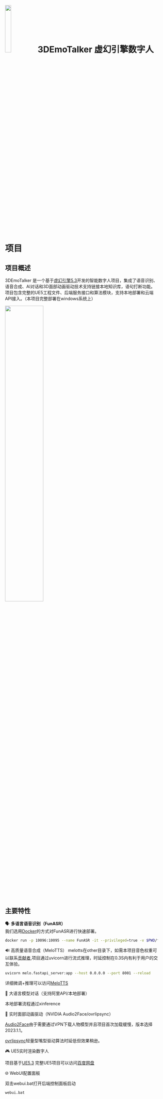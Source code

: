 # <img src="doc/logo.png" width="20%"> 3DEmoTalker 虚幻引擎数字人项目

## 项目概述

3DEmoTalker 是一个基于[虚幻引擎5.3](https://www.unrealengine.com/zh-CN/unreal-engine-5)开发的智能数字人项目，集成了语音识别、语音合成、AI对话和3D面部动画驱动技术支持链接本地知识库，语句打断功能。项目包含完整的UE5工程文件、后端服务接口和算法模块，支持本地部署和云端API接入。（本项目完整部署在windows系统上）

<img src="doc/demo.gif" width="50%">

## 主要特性

🗣️ **多语言语音识别（FunASR）**  
我们选用[Docker](https://www.docker.com/products/docker-desktop/)的方式对FunASR进行快速部署。  
```bash
docker run -p 10096:10095 --name FunASR -it --privileged=true -v $PWD/funasr-runtime-resources/models:/workspace/models registry.cn-hangzhou.aliyuncs.com/funasr_repo/funasr:funasr-runtime-sdk-online-cpu-0.1.12
```
🔊 高质量语音合成（MeloTTS）
melotts在other目录下，如需本项目音色权重可以联系[贡献者](https://github.com/Calylyli),项目通过uvicorn进行流式推理，时延控制在0.3S内有利于用户的交互体验。
```bash
uvicorn melo.fastapi_server:app --host 0.0.0.0 --port 8001 --reload
```
详细微调+推理可以访问[MeloTTS](https://github.com/myshell-ai/MeloTTS) 

💬 大语言模型对话（支持阿里API/本地部署）

本地部署流程通过xinference

👄 实时面部动画驱动（NVIDIA Audio2Face/ovrlipsync）

[Audio2Face](https://developer.nvidia.cn/omniverse?sortBy=developer_learning_library%2Fsort%2Ffeatured_in.omniverse%3Adesc%2Ctitle%3Aasc&hitsPerPage=6#section-%E5%BC%80%E5%A7%8B%E4%BD%BF%E7%94%A8)由于需要通过VPN下载人物模型并且项目首次加载缓慢，版本选择2023.1.1。

[ovrlipsync](https://developers.meta.com/horizon/documentation/unreal/audio-ovrlipsync-unreal)轻量型嘴型驱动算法时延低但效果稍逊。

🎮 UE5实时渲染数字人

项目基于[UE5.3](https://www.unrealengine.com/zh-CN/unreal-engine-5) 完整UE5项目可以访问[百度网盘](https://pan.baidu.com/s/12xfK-QR10Rt5uYYs-nlnUA)

🌐 WebUI配置面板

双击webui.bat打开后端控制面板启动

```bash
webui.bat
```

